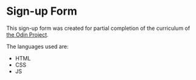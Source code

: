 # Sign-up Form

This sign-up form was created for partial completion of the curriculum of [the Odin Project](https://www.theodinproject.com/).

The languages used are:

- HTML
- CSS
- JS

